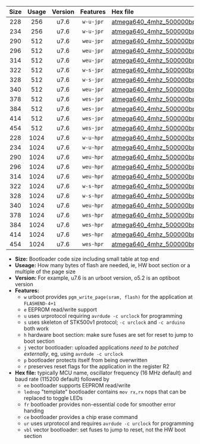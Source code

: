 |Size|Usage|Version|Features|Hex file|
|:-:|:-:|:-:|:-:|:--|
|228|256|u7.6|`w-u-jpr`|[atmega640_4mhz_500000bps_ur_vbl.hex](https://raw.githubusercontent.com/stefanrueger/urboot/main/atmega640_4mhz_500000bps_ur_vbl.hex)|
|234|256|u7.6|`w-u-jpr`|[atmega640_4mhz_500000bps_lednop_ur_vbl.hex](https://raw.githubusercontent.com/stefanrueger/urboot/main/atmega640_4mhz_500000bps_lednop_ur_vbl.hex)|
|290|512|u7.6|`weu-jpr`|[atmega640_4mhz_500000bps_ee_ur_vbl.hex](https://raw.githubusercontent.com/stefanrueger/urboot/main/atmega640_4mhz_500000bps_ee_ur_vbl.hex)|
|296|512|u7.6|`weu-jpr`|[atmega640_4mhz_500000bps_ee_lednop_ur_vbl.hex](https://raw.githubusercontent.com/stefanrueger/urboot/main/atmega640_4mhz_500000bps_ee_lednop_ur_vbl.hex)|
|314|512|u7.6|`weu-jpr`|[atmega640_4mhz_500000bps_ee_lednop_fr_ur_vbl.hex](https://raw.githubusercontent.com/stefanrueger/urboot/main/atmega640_4mhz_500000bps_ee_lednop_fr_ur_vbl.hex)|
|322|512|u7.6|`w-s-jpr`|[atmega640_4mhz_500000bps_vbl.hex](https://raw.githubusercontent.com/stefanrueger/urboot/main/atmega640_4mhz_500000bps_vbl.hex)|
|328|512|u7.6|`w-s-jpr`|[atmega640_4mhz_500000bps_lednop_vbl.hex](https://raw.githubusercontent.com/stefanrueger/urboot/main/atmega640_4mhz_500000bps_lednop_vbl.hex)|
|340|512|u7.6|`weu-jpr`|[atmega640_4mhz_500000bps_ee_lednop_fr_ce_ur_vbl.hex](https://raw.githubusercontent.com/stefanrueger/urboot/main/atmega640_4mhz_500000bps_ee_lednop_fr_ce_ur_vbl.hex)|
|378|512|u7.6|`wes-jpr`|[atmega640_4mhz_500000bps_ee_vbl.hex](https://raw.githubusercontent.com/stefanrueger/urboot/main/atmega640_4mhz_500000bps_ee_vbl.hex)|
|384|512|u7.6|`wes-jpr`|[atmega640_4mhz_500000bps_ee_lednop_vbl.hex](https://raw.githubusercontent.com/stefanrueger/urboot/main/atmega640_4mhz_500000bps_ee_lednop_vbl.hex)|
|414|512|u7.6|`wes-jpr`|[atmega640_4mhz_500000bps_ee_lednop_fr_vbl.hex](https://raw.githubusercontent.com/stefanrueger/urboot/main/atmega640_4mhz_500000bps_ee_lednop_fr_vbl.hex)|
|454|512|u7.6|`wes-jpr`|[atmega640_4mhz_500000bps_ee_lednop_fr_ce_vbl.hex](https://raw.githubusercontent.com/stefanrueger/urboot/main/atmega640_4mhz_500000bps_ee_lednop_fr_ce_vbl.hex)|
|228|1024|u7.6|`w-u-hpr`|[atmega640_4mhz_500000bps_ur.hex](https://raw.githubusercontent.com/stefanrueger/urboot/main/atmega640_4mhz_500000bps_ur.hex)|
|234|1024|u7.6|`w-u-hpr`|[atmega640_4mhz_500000bps_lednop_ur.hex](https://raw.githubusercontent.com/stefanrueger/urboot/main/atmega640_4mhz_500000bps_lednop_ur.hex)|
|290|1024|u7.6|`weu-hpr`|[atmega640_4mhz_500000bps_ee_ur.hex](https://raw.githubusercontent.com/stefanrueger/urboot/main/atmega640_4mhz_500000bps_ee_ur.hex)|
|296|1024|u7.6|`weu-hpr`|[atmega640_4mhz_500000bps_ee_lednop_ur.hex](https://raw.githubusercontent.com/stefanrueger/urboot/main/atmega640_4mhz_500000bps_ee_lednop_ur.hex)|
|314|1024|u7.6|`weu-hpr`|[atmega640_4mhz_500000bps_ee_lednop_fr_ur.hex](https://raw.githubusercontent.com/stefanrueger/urboot/main/atmega640_4mhz_500000bps_ee_lednop_fr_ur.hex)|
|322|1024|u7.6|`w-s-hpr`|[atmega640_4mhz_500000bps.hex](https://raw.githubusercontent.com/stefanrueger/urboot/main/atmega640_4mhz_500000bps.hex)|
|328|1024|u7.6|`w-s-hpr`|[atmega640_4mhz_500000bps_lednop.hex](https://raw.githubusercontent.com/stefanrueger/urboot/main/atmega640_4mhz_500000bps_lednop.hex)|
|340|1024|u7.6|`weu-hpr`|[atmega640_4mhz_500000bps_ee_lednop_fr_ce_ur.hex](https://raw.githubusercontent.com/stefanrueger/urboot/main/atmega640_4mhz_500000bps_ee_lednop_fr_ce_ur.hex)|
|378|1024|u7.6|`wes-hpr`|[atmega640_4mhz_500000bps_ee.hex](https://raw.githubusercontent.com/stefanrueger/urboot/main/atmega640_4mhz_500000bps_ee.hex)|
|384|1024|u7.6|`wes-hpr`|[atmega640_4mhz_500000bps_ee_lednop.hex](https://raw.githubusercontent.com/stefanrueger/urboot/main/atmega640_4mhz_500000bps_ee_lednop.hex)|
|414|1024|u7.6|`wes-hpr`|[atmega640_4mhz_500000bps_ee_lednop_fr.hex](https://raw.githubusercontent.com/stefanrueger/urboot/main/atmega640_4mhz_500000bps_ee_lednop_fr.hex)|
|454|1024|u7.6|`wes-hpr`|[atmega640_4mhz_500000bps_ee_lednop_fr_ce.hex](https://raw.githubusercontent.com/stefanrueger/urboot/main/atmega640_4mhz_500000bps_ee_lednop_fr_ce.hex)|

- **Size:** Bootloader code size including small table at top end
- **Useage:** How many bytes of flash are needed, ie, HW boot section or a multiple of the page size
- **Version:** For example, u7.6 is an urboot version, o5.2 is an optiboot version
- **Features:**
  + `w` urboot provides `pgm_write_page(sram, flash)` for the application at `FLASHEND-4+1`
  + `e` EEPROM read/write support
  + `u` uses urprotocol requiring `avrdude -c urclock` for programming
  + `s` uses skeleton of STK500v1 protocol; `-c urclock` and `-c arduino` both work
  + `h` hardware boot section: make sure fuses are set for reset to jump to boot section
  + `j` vector bootloader: uploaded applications *need to be patched externally*, eg, using `avrdude -c urclock`
  + `p` bootloader protects itself from being overwritten
  + `r` preserves reset flags for the application in the register R2
- **Hex file:** typically MCU name, oscillator frequency (16 MHz default) and baud rate (115200 default) followed by
  + `ee` bootloader supports EEPROM read/write
  + `lednop` "template" bootloader contains `mov rx,rx` nops that can be replaced to toggle LEDs
  + `fr` bootloader provides non-essential code for smoother error handing
  + `ce` bootloader provides a chip erase command
  + `ur` uses urprotocol and requires `avrdude -c urclock` for programming
  + `vbl` vector bootloader: set fuses to jump to reset, not the HW boot section
